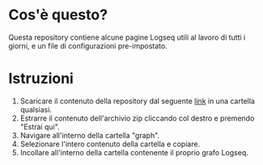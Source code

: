 # Cos'è questo?
Questa repository contiene alcune pagine Logseq utili al lavoro di tutti i giorni, e un file di configurazioni pre-impostato.

# Istruzioni
1. Scaricare il contenuto della repository dal seguente [link](https://github.com/Xemnas0/logseq_BIP_template/archive/refs/heads/main.zip) in una cartella qualsiasi.
1. Estrarre il contenuto dell'archivio zip cliccando col destro e premendo "Estrai qui".
1. Navigare all'interno della cartella "graph".
1. Selezionare l'intero contenuto della cartella e copiare.
1. Incollare all'interno della cartella contenente il proprio grafo Logseq.